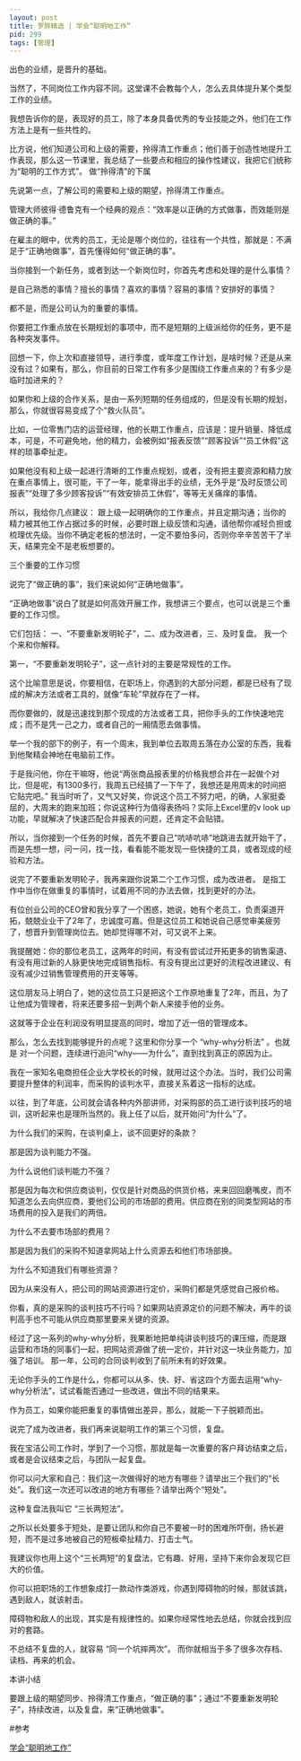 ```yaml
---
layout: post
title: 罗胖精选 | 学会“聪明地工作”
pid: 299
tags: [管理]
---
```


出色的业绩，是晋升的基础。

当然了，不同岗位工作内容不同。这堂课不会教每个人，怎么去具体提升某个类型工作的业绩。

我想告诉你的是，表现好的员工，除了本身具备优秀的专业技能之外，他们在工作方法上是有一些共性的。

比方说，他们知道公司和上级的需要，拎得清工作重点；他们善于创造性地提升工作表现，那么这一节课里，我总结了一些要点和相应的操作性建议，我把它们统称为“聪明的工作方式”。
做“拎得清”的下属

先说第一点，了解公司的需要和上级的期望，拎得清工作重点。

管理大师彼得·德鲁克有一个经典的观点：“效率是以正确的方式做事，而效能则是做正确的事。”

在雇主的眼中，优秀的员工，无论是哪个岗位的，往往有一个共性，那就是：不满足于“正确地做事”，首先懂得如何“做正确的事”。

当你接到一个新任务，或者到达一个新岗位时，你首先考虑和处理的是什么事情？

是自己熟悉的事情？擅长的事情？喜欢的事情？容易的事情？安排好的事情？

都不是，而是公司认为的重要的事情。

你要把工作重点放在长期规划的事项中，而不是短期的上级派给你的任务，更不是各种突发事件。 

回想一下，你上次和直接领导，进行季度，或年度工作计划，是啥时候？还是从来没有过？如果有，那么，你目前的日常工作有多少是围绕工作重点来的？有多少是临时加进来的？

如果你和上级的合作关系，是由一系列短期的任务组成的，但是没有长期的规划，那么，你就很容易变成了个“救火队员”。

比如，一位零售门店的运营经理，他的长期工作重点，应该是：提升销量、降低成本，可是，不可避免地，他的精力，会被例如“报表反馈”“顾客投诉”“员工休假”这样的琐事牵扯走。

如果他没有和上级一起进行清晰的工作重点规划，或者，没有把主要资源和精力放在重点事情上，很可能，干了一年，能拿得出手的业绩，无外乎是“及时反馈公司报表”“处理了多少顾客投诉”“有效安排员工休假”，等等无关痛痒的事情。

所以，我给你几点建议： 跟上级一起明确你的工作重点，并且定期沟通；当你的精力被其他工作占据过多的时候，必要时跟上级反馈和沟通，请他帮你减轻负担或梳理优先级。当你不确定老板的想法时，一定不要怕多问，否则你辛辛苦苦干了半天，结果完全不是老板想要的。

三个重要的工作习惯

说完了“做正确的事”，我们来说如何“正确地做事”。

“正确地做事”说白了就是如何高效开展工作，我想讲三个要点，也可以说是三个重要的工作习惯。

它们包括： 一、“不要重新发明轮子”，二、成为改进者，三、及时复盘。 我一个个来和你解释。

第一，“不要重新发明轮子”，这一点针对的主要是常规性的工作。

这个比喻意思是说，你要相信，在职场上，你遇到的大部分问题，都是已经有了现成的解决方法或者工具的，就像“车轮”早就存在了一样。

而你要做的，就是迅速找到那个现成的方法或者工具，把你手头的工作快速地完成；而不是凭一己之力，或者自己的一厢情愿去做事情。

举一个我的部下的例子，有一个周末，我到单位去取周五落在办公室的东西，我看到他聚精会神地在电脑前工作。

于是我问他，你在干嘛呀，他说“两张商品报表里的价格我想合并在一起做个对比，但是呢，有1300多行，我周五已经搞了一下午了，我想还是用周末的时间把它贴完吧。”
我当时听了，又气又好笑，你说这个员工不努力吧，的确，人家挺委屈的，大周末的跑来加班；你说这种行为值得表扬吗？实际上Excel里的v look up功能，早就解决了快速匹配合并报表的问题，还肯定不会贴错。

所以，当你接到一个任务的时候，首先不要自己“吭哧吭哧”地跳进去就开始干了，而是先想一想，问一问，找一找，看看能不能发现一些快捷的工具，或者现成的经验和方法。

说完了不要重新发明轮子，我再来跟你说第二个工作习惯，成为改进者。 是指工作中当你在做重复的事情时，试着用不同的办法去做，找到更好的办法。

有位创业公司的CEO曾和我分享了一个困惑，她说，她有个老员工，负责渠道开拓，兢兢业业干了2年了，忠诚度可嘉。但是这位员工和她说自己感觉审美疲劳了，想晋升到管理岗位去。她却觉得哪不对，可又说不上来。

我提醒她：你的那位老员工，这两年的时间，有没有尝试过开拓更多的销售渠道、有没有用过新的人脉更快地完成销售指标、有没有提出过更好的流程改进建议、有没有减少过销售管理费用的开支等等。

这位朋友马上明白了，她的这位员工只是把这个工作原地重复了2年，而且，为了让他成为管理者，将来还要多招一到两个新人来接手他的业务。

这就等于企业在利润没有明显提高的同时，增加了近一倍的管理成本。

那么，怎么去找到能够提升的点呢？这里和你分享一个 “why-why分析法” 。也就是 对一个问题，连续进行追问“why——为什么”，直到找到真正的原因为止。

我在一家知名电商担任企业大学校长的时候，就用过这个办法。当时，我们公司需要提升整体的利润率，而采购的谈判水平，直接关系着这一指标的达成。

以往，到了年底，公司就会请各种内外部讲师，对采购部的员工进行谈判技巧的培训，这听起来也是理所当然的。我上任了以后，就开始问“为什么”了。

为什么我们的采购，在谈判桌上，谈不回更好的条款？

那是因为谈判能力不强。

为什么说他们谈判能力不强？

那是因为每次和供应商谈判，仅仅是针对商品的供货价格，来来回回磨嘴皮，而不知道怎么去向供应商，要他们公司的市场部的费用。供应商在别的同类型网站的市场费用的投入是我们的两倍。

为什么不去要市场部的费用？

那是因为我们的采购不知道拿网站上什么资源去和他们市场部换。

为什么不知道我们有哪些资源？

因为从来没有人，把公司的网站资源进行定价，采购们都是凭感觉自己报价格。

你看，真的是采购的谈判技巧不行吗？如果网站资源定价的问题不解决，再牛的谈判高手也不可能从供应商那里要来关键的资源。

经过了这一系列的why-why分析，我果断地把单纯讲谈判技巧的课压缩，而是跟运营和市场的同事们一起，把网站资源做了统一定价，并针对这一块业务能力，加强了培训。
那一年，公司的合同谈判收到了前所未有的好效果。

无论你手头的工作是什么，你都可以从多、快、好、省这四个方面去运用“why-why分析法”，试试看能否通过一些改进，做出不同的结果来。

作为员工，如果你能把重复的事情做出差异，那么，就能一下子脱颖而出。

说完了成为改进者，我们再来说聪明工作的第三个习惯，复盘。

我在宝洁公司工作时，学到了一个习惯，那就是每一次重要的客户拜访结束之后，或者是会议结束之后，与团队一起复盘。

你可以问大家和自己：我们这一次做得好的地方有哪些？请举出三个我们的“长处”。我们这一次还可以改进的地方有哪些？请举出两个“短处”。

这种复盘法我叫它 “三长两短法”。

之所以长处要多于短处，是要让团队和你自己不要被一时的困难所吓倒，扬长避短，而不是过多地被自己的短板牵扯精力、打击士气。

我建议你也用上这个“三长两短”的复盘法，它有趣、好用，坚持下来你会发现它巨大的价值。

你可以把职场的工作想象成打一款动作类游戏，你遇到障碍物的时候，那就该跳，遇到敌人，就该射击。

障碍物和敌人的出现，其实是有规律性的。如果你经常性地去总结，你就会找到应对的套路。

不总结不复盘的人，就容易 “同一个坑摔两次”。 而你就相当于多了很多次存档、读档、再来的机会。

本讲小结

要跟上级的期望同步、拎得清工作重点，“做正确的事”；通过“不要重新发明轮子”，持续改进，以及复盘，来“正确地做事”。


#参考

[学会“聪明地工作”](https://m.igetget.com/share/course/article/article_id/82900)
